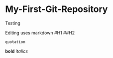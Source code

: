 # My-First-Git-Repository
Testing

Editing uses markdown
#H1
##H2

    quotation

**bold**
*italics*
